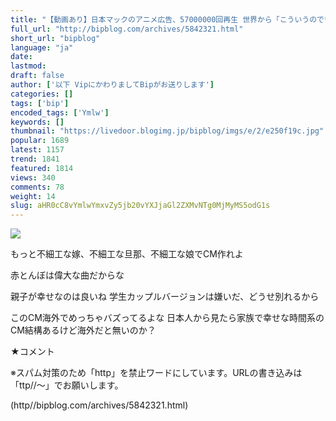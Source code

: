 ```yaml
---
title: "【動画あり】日本マックのアニメ広告、57000000回再生 世界から「こういうのでいいんだよ」の声 "
full_url: "http://bipblog.com/archives/5842321.html"
short_url: "bipblog"
language: "ja"
date: 
lastmod: 
draft: false
author: ['以下 VipにかわりましてBipがお送りします']
categories: []
tags: ['bip']
encoded_tags: ['Ymlw']
keywords: []
thumbnail: "https://livedoor.blogimg.jp/bipblog/imgs/e/2/e250f19c.jpg"
popular: 1689
latest: 1157
trend: 1841
featured: 1814
views: 340
comments: 78
weight: 14
slug: aHR0cC8vYmlwYmxvZy5jb20vYXJjaGl2ZXMvNTg0MjMyMS5odG1s
---
```


![](https://livedoor.blogimg.jp/bipblog/imgs/e/2/e250f19c.jpg)

<div><p>もっと不細工な嫁、不細工な旦那、不細工な娘でCM作れよ</p><p>赤とんぼは偉大な曲だからな</p><p>親子が幸せなのは良いね 学生カップルバージョンは嫌いだ、どうせ別れるから</p><p>このCM海外でめっちゃバズってるよな 日本人から見たら家族で幸せな時間系のCM結構あるけど海外だと無いのか？</p><p class='meiryo'>★コメント</p><p class='center'><p class='kyakuchu center'>※スパム対策のため「http」を禁止ワードにしています。URLの書き込みは「ttp//～」でお願いします。</p></p> </div>

(http//bipblog.com/archives/5842321.html)
